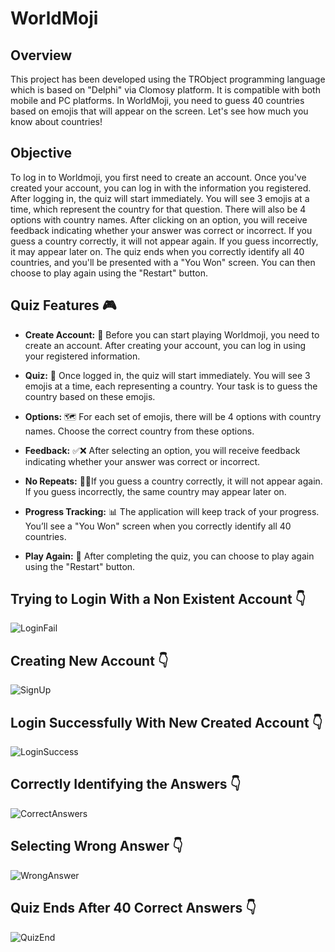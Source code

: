 # WorldMoji

## Overview
This project has been developed using the TRObject programming language which is based on "Delphi" via Clomosy platform. It is compatible with both mobile and PC platforms.
In WorldMoji, you need to guess 40 countries based on emojis that will appear on the screen. Let's see how much you know about countries!

## Objective

To log in to Worldmoji, you first need to create an account. Once you've created your account, you can log in with the information you registered. 
After logging in, the quiz will start immediately. You will see 3 emojis at a time, which represent the country for that question. 
There will also be 4 options with country names. After clicking on an option, you will receive feedback indicating whether your answer was correct or incorrect. 
If you guess a country correctly, it will not appear again. If you guess incorrectly, it may appear later on. 
The quiz ends when you correctly identify all 40 countries, and you'll be presented with a "You Won" screen. You can then choose to play again using the "Restart" button. 

## Quiz Features 🎮

- **Create Account:** 📝 Before you can start playing Worldmoji, you need to create an account. After creating your account, you can log in using your registered information.

- **Quiz:** 🎉 Once logged in, the quiz will start immediately. You will see 3 emojis at a time, each representing a country. Your task is to guess the country based on these emojis.

- **Options:** 🗺️ For each set of emojis, there will be 4 options with country names. Choose the correct country from these options.

- **Feedback:** ✅❌ After selecting an option, you will receive feedback indicating whether your answer was correct or incorrect.

- **No Repeats:** 🔁❌If you guess a country correctly, it will not appear again. If you guess incorrectly, the same country may appear later on.

- **Progress Tracking:** 📊 The application will keep track of your progress. You’ll see a "You Won" screen when you correctly identify all 40 countries.

- **Play Again:** 🔄 After completing the quiz, you can choose to play again using the "Restart" button.


## **Trying to Login With a Non Existent Account** 👇

![LoginFail](https://github.com/user-attachments/assets/9f1cb613-c855-47e0-b4c1-583b8bc8e89d)

## **Creating New Account** 👇

![SignUp](https://github.com/user-attachments/assets/f98cabce-1dc0-4276-b552-6124e4543e3f)

## **Login Successfully With New Created Account** 👇

![LoginSuccess](https://github.com/user-attachments/assets/2f4dc630-0bd7-4a5b-a9fe-1747eaff52fb)

## **Correctly Identifying the Answers** 👇

![CorrectAnswers](https://github.com/user-attachments/assets/a38b02dc-af1e-41a3-9e49-6979e99b6b7c)

## **Selecting Wrong Answer** 👇

![WrongAnswer](https://github.com/user-attachments/assets/5d004ec5-393f-4710-ac88-d46208d84cf5)

## **Quiz Ends After 40 Correct Answers** 👇

![QuizEnd](https://github.com/user-attachments/assets/765cf064-b4f3-4419-b061-ddd0f80a7af4)
